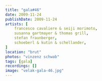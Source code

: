 ```yaml
---
title: "gala#46"
date: 2009-11-24
publishDate: 2009-11-24
artists: [
    francesco cavaliere & seiji morimoto,
    susanna gartmayer & thomas grill,
    stefan fraunberger,
    schoeberl & kutin & schellander,
]
location: "brut"
photos: "vinzenz schwab"
tags: [gala]
recordings: []
image: "velak-gala-46.jpg"
---
```

